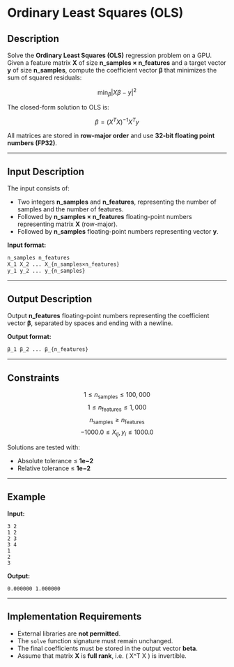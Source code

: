# Ordinary Least Squares (OLS)

## Description

Solve the **Ordinary Least Squares (OLS)** regression problem on a GPU.
Given a feature matrix **X** of size **n_samples × n_features** and a target vector **y** of size **n_samples**,
compute the coefficient vector **β** that minimizes the sum of squared residuals:

$$
\min_{\beta} | X\beta - y |^2
$$

The closed-form solution to OLS is:

$$
\beta = (X^T X)^{-1} X^T y
$$

All matrices are stored in **row-major order** and use **32-bit floating point numbers (FP32)**.

---

## Input Description

The input consists of:

* Two integers **n_samples** and **n_features**,
  representing the number of samples and the number of features.
* Followed by **n_samples × n_features** floating-point numbers representing matrix **X** (row-major).
* Followed by **n_samples** floating-point numbers representing vector **y**.

**Input format:**

```bash
n_samples n_features
X_1 X_2 ... X_{n_samples×n_features}
y_1 y_2 ... y_{n_samples}
```

---

## Output Description

Output **n_features** floating-point numbers representing the coefficient vector **β**,
separated by spaces and ending with a newline.

**Output format:**

```bash
β_1 β_2 ... β_{n_features}
```

---

## Constraints

$$
1 \leq n_{\text{samples}} \leq 100{,}000
$$
$$
1 \leq n_{\text{features}} \leq 1{,}000
$$
$$
n_{\text{samples}} \geq n_{\text{features}}
$$
$$
-1000.0 \leq X_{ij}, y_i \leq 1000.0
$$

Solutions are tested with:

* Absolute tolerance ≤ **1e−2**
* Relative tolerance ≤ **1e−2**

---

## Example

**Input:**

```
3 2
1 2
2 3
3 4
1
2
3
```

**Output:**

```
0.000000 1.000000
```

---

## Implementation Requirements

* External libraries are **not permitted**.
* The `solve` function signature must remain unchanged.
* The final coefficients must be stored in the output vector **beta**.
* Assume that matrix **X** is **full rank**, i.e. ( X^T X ) is invertible.